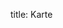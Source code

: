 title: Karte

<div id="bigmapbox"></div>
  <script src="https://api.mapbox.com/mapbox-gl-js/v2.6.1/mapbox-gl.js"></script>
  <script>
    mapboxgl.accessToken = 'pk.eyJ1IjoiYWRzaGlqZiIsImEiOiJja3hwZDFjemcwOG1hMnBvMjU1aTNxYTl4In0.tyGKi8O7nFYnAYUz1Dyhsw';
    const loc = new mapboxgl.LngLat(-25.06, 17.02);
    const map = new mapboxgl.Map({
    container: 'bigmapbox', // container ID
    style: 'mapbox://styles/mapbox/satellite-streets-v11', // style URL
    center: loc,
    zoom: 4 // starting zoom
    });
    new mapboxgl.Marker({
      color: "#881798"
    }).setLngLat(loc).addTo(map);
    map.on('load', () => {
      map.addSource('route1', {
        type: 'geojson',
        data: 'https://adshijf.github.io/2021-2022/static/gps/2021_West_Africa.geojson'
      });
      map.addSource('route2', {
        type: 'geojson',
        data: 'https://adshijf.github.io/2021-2022/static/gps/2022_Cape_Vert.geojson'
      });
      map.addSource('flight1', {
        type: 'geojson',
        data: 'https://adshijf.github.io/2021-2022/static/gps/2022_Flights.geojson'
      });

      map.addLayer({
        'id': 'route2',
        'type': 'line',
        'source': 'route2',
        'layout': {
          'line-join': 'round',
          'line-cap': 'round'
        },
        'paint': {
          'line-color': '#881798',
          'line-width': 6,
          'line-opacity': 0.5
        }
      });

      map.addLayer({
        'id': 'route1',
        'type': 'line',
        'source': 'route1',
        'layout': {
          'line-join': 'round',
          'line-cap': 'round'
        },
        'paint': {
          'line-color': '#881798',
          'line-width': 6,
          'line-opacity': 0.5
        }
      });

      map.addLayer({
        'id': 'flight1',
        'type': 'line',
        'source': 'flight1',
        'layout': {
          'line-join': 'round',
          'line-cap': 'round'
        },
        'paint': {
          'line-color': '#0037DA',
          'line-width': 6,
          'line-opacity': 0.5
        }
      });
    });
  </script>

